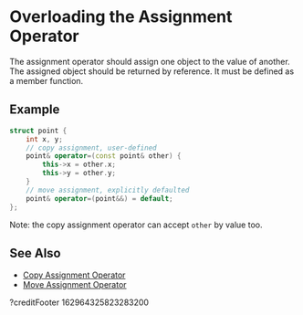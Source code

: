 # Overloading the Assignment Operator

The assignment operator should assign one object to the value of another.
The assigned object should be returned by reference.
It must be defined as a member function.

## Example
```cpp
struct point {
    int x, y;
    // copy assignment, user-defined
    point& operator=(const point& other) {
        this->x = other.x;
        this->y = other.y;
    }
    // move assignment, explicitly defaulted
    point& operator=(point&&) = default;
};
```

Note: the copy assignment operator can accept `other` by value too.

## See Also

- [Copy Assignment Operator](https://en.cppreference.com/w/cpp/language/copy_assignment)
- [Move Assignment Operator](https://en.cppreference.com/w/cpp/language/move_assignment)

?creditFooter 162964325823283200